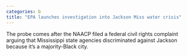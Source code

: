 ```yaml
---
categories: b
title: "EPA launches investigation into Jackson Miss water crisis"
---
```

The probe comes after the NAACP filed a federal civil rights complaint arguing that Mississippi state agencies discriminated against Jackson because it’s a majority-Black city.